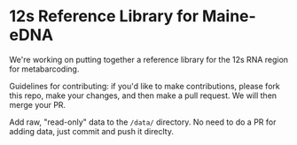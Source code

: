 # 12s Reference Library for Maine-eDNA

We're working on putting together a reference library for the 12s RNA region for metabarcoding.

Guidelines for contributing: if you'd like to make contributions, please fork this repo, make your changes, and then make a pull request.  We will then merge your PR.

Add raw, "read-only" data to the `/data/` directory.  No need to do a PR for adding data, just commit and push it direclty.
